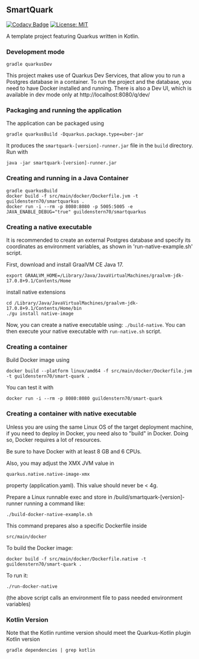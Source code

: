 ## SmartQuark

[![Codacy Badge](https://app.codacy.com/project/badge/Grade/8b6c1766de094783827f508e9aedf355)](https://www.codacy.com/gh/guildenstern70/SmartQuark/dashboard?utm_source=github.com&amp;utm_medium=referral&amp;utm_content=guildenstern70/SmartQuark&amp;utm_campaign=Badge_Grade)
[![License: MIT](https://img.shields.io/badge/License-MIT-yellow.svg)](https://opensource.org/licenses/MIT)

A template project featuring Quarkus written in Kotlin.

### Development mode

    gradle quarkusDev

This project makes use of Quarkus Dev Services, that allow you to run a Postgres database in a container.
To run the project and the database, you need to have Docker installed and running.
There is also a Dev UI, which is available in dev mode only at http://localhost:8080/q/dev/

### Packaging and running the application

The application can be packaged using 

    gradle quarkusBuild -Dquarkus.package.type=uber-jar

It produces the `smartquark-[version]-runner.jar` file in the `build` directory. Run with

    java -jar smartquark-[version]-runner.jar

### Creating and running in a Java Container

    gradle quarkusBuild
    docker build -f src/main/docker/Dockerfile.jvm -t guildenstern70/smartquarkus .
    docker run -i --rm -p 8080:8080 -p 5005:5005 -e JAVA_ENABLE_DEBUG="true" guildenstern70/smartquarkus

### Creating a native executable

It is recommended to create an 
external Postgres database and specify its coordinates as environment variables, as shown
in 'run-native-example.sh' script. 

First, download and install GraalVM CE Java 17.

    export GRAALVM_HOME=/Library/Java/JavaVirtualMachines/graalvm-jdk-17.0.8+9.1/Contents/Home

install native extensions

    cd /Library/Java/JavaVirtualMachines/graalvm-jdk-17.0.8+9.1/Contents/Home/bin
    ./gu install native-image

Now, you can create a native executable using: `./build-native`.
You can then execute your native executable with `run-native.sh` script.

### Creating a container 

Build Docker image using

    docker build --platform linux/amd64 -f src/main/docker/Dockerfile.jvm -t guildenstern70/smart-quark .

You can test it with

    docker run -i --rm -p 8080:8080 guildenstern70/smart-quark

### Creating a container with native executable

Unless you are using the same Linux OS of the target deployment machine, if you need to
deploy in Docker, you need also to "build" in Docker. Doing so, Docker requires a lot of resources.

Be sure to have Docker with at least 8 GB and 6 CPUs.

Also, you may adjust the XMX JVM value in 

    quarkus.native.native-image-xmx

property (application.yaml). This value should never be < 4g.

Prepare a Linux runnable exec and store in /build/smartquark-[version]-runner running a command
like:

    ./build-docker-native-example.sh

This command prepares also a specific Dockerfile inside 

    src/main/docker

To build the Docker image:
 
    docker build -f src/main/docker/Dockerfile.native -t guildenstern70/smart-quark .

To run it:

    ./run-docker-native

(the above script calls an environment file to pass needed environment variables)

### Kotlin Version

Note that the Kotlin runtime version should meet the Quarkus-Kotlin plugin Kotlin version

    gradle dependencies | grep kotlin

